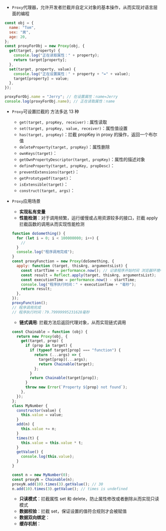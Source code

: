 - `Proxy`代理器，允许开发者拦截并自定义对象的基本操作，从而实现对语言层面的编程

```js
const obj = {
  name: "Tom",
  sex: "男",
  age: 20,
};
const proxyForObj = new Proxy(obj, {
  get(target, property) {
    console.log("正在读取属性：" + property);
    return target[property];
  },
  set(target, property, value) {
    console.log("正在设置属性：" + property + "=" + value);
    target[property] = value;
  },
});

proxyForObj.name = "Jerry"; // 在设置属性：name=Jerry
console.log(proxyForObj.name); // 正在读取属性：name
```

- `Proxy`可设置拦截的 方法多达 13 种
  - `get(target, propKey, receiver)` : 属性读取
  - `set(target, propKey, value, receiver)`：属性值设置
  - `has(target, propKey)`：拦截 propKey in proxy 的操作，返回一个布尔值
  - `deleteProperty(target, propKey)`：属性删除
  - `ownKeys(target)`：
  - `getOwnPropertyDescriptor(target, propKey)`：属性的描述对象
  - `defineProperty(target, propKey, propDesc)`：
  - `preventExtensions(target)`：
  - `getPrototypeOf(target)`：
  - `isExtensible(target)`：
  - `construct(target, args)`：
- `Proxy`应用场景

  - **实现私有变量**
  - **性能检测**：对于调用频繁，运行缓慢或占用资源较多的接口，拦截 apply 拦截函数的调用从而实现性能检测

  ```js
  function doSomething() {
    for (let i = 0; i < 100000000; i++) {
      //
    }
    console.log("程序调用完成");
  }
  const proxyFunction = new Proxy(doSomething, {
    apply: function (target, thisArg, argumentsList) {
      const startTime = performance.now(); // 记录程序开始时间 浏览器环境中才有performance
      const result = Reflect.apply(target, thisArg, argumentsList);
      const executionTime = performance.now() - startTime;
      console.log("程序执行时间：" + executionTime + "毫秒");
      return result;
    },
  });
  proxyFunction();
  // 程序调用完成
  // 程序执行时间：79.79999995231628毫秒
  ```

  - **链式调用**: 拦截方法后返回代理对象，从而实现链式调用

  ```js
  const Chainable = function (obj) {
    return new Proxy(obj, {
      get(target, prop) {
        if (prop in target) {
          if (typeof target[prop] === "function") {
            return (...args) => {
              target[prop](...args);
              return Chainable(target);
            };
          }
          return Chainable(target[prop]);
        }
        throw new Error(`Property ${prop} not found`);
      },
    });
  };
  class MyNumber {
    constructor(value) {
      this.value = value;
    }
    add(n) {
      this.value += n;
    }
    times(t) {
      this.value = this.value * t;
    }
    getValue() {
      console.log(this.value);
    }
  }

  const n = new MyNumber(0);
  const proxyN = Chainable(n);
  proxyN.add(10).times(3).getValue(); // 30
  n.add(10).times(3).getValue(); // times is undefined
  ```

  - **只读模式**：拦截属性 set 和 delete，防止属性修改或者删除从而实现只读模式
  - **数据校验**：拦截 set，保证设置的值符合规则才会被赋值
  - **数据双向绑定**：
  - **缓存机制**：
